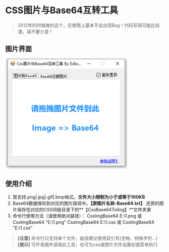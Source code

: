 # CSS图片与Base64互转工具

> 2012年的时候做的这个，在使用上基本不会出现Bug！代码写得可能比较渣，请不要介意！


## 图片界面
![](界面图.png)

## 使用介绍
1. 暂支持.png|.jpg|.gif|.bmp格式。**文件大小限制为小于或等于100KB**
2. Base64数据保存到对应的图片路径中。**【原图片名称-Base64.txt】**
   还原的图片保存在对应的CSS同级目录下的**【CssBase64ToImg】**文件夹里
3. 命令行使用方法（请使用绝对路径）：
   CssImgBase64 E:\\1.png 或 CssImgBase64 "E:\\1.png"
   CssImgBase64 E:\\1.css 或 CssImgBase64 "E:\\1.css"

> **[注意]** 命令行只支持单个文件，路径建议使用双引号(空格、特殊字符...)
> **[提示]** 可开发插件调用此工具，也可为css或图片文件设置右键菜单执行